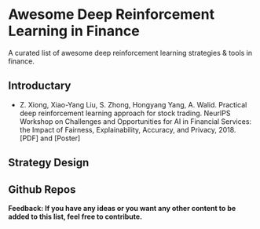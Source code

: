 # Awesome Deep Reinforcement Learning in Finance
  A curated list of awesome deep reinforcement learning strategies & tools in finance.

## Introductary
+ Z. Xiong, Xiao-Yang Liu, S. Zhong, Hongyang Yang, A. Walid. Practical deep reinforcement learning approach for stock trading. NeurIPS Workshop on Challenges and Opportunities for AI in Financial Services: the Impact of Fairness, Explainability, Accuracy, and Privacy, 2018. [PDF] and [Poster]


## Strategy Design

## Github Repos



**Feedback: If you have any ideas or you want any other content to be added to this list, feel free to contribute.**


